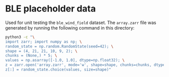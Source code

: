 # BLE placeholder data

Used for unit testing the `ble_wind_field` dataset. The `array.zarr` file was
generated by running the following command in this directory:

```bash
python3 -c "\
import zarr; import numpy as np; \
random_state = np.random.RandomState(seed=42); \
shape = (4, 21, 21, 10, 9, 2); \
chunks = (None,) * 5; \
values = np.asarray([-1.0, 1.0], dtype=np.float32); \
z = zarr.open('array.zarr', mode='w', shape=shape, chunks=chunks, dtype=np.float32); \
z[:] = random_state.choice(values, size=shape)"
```
